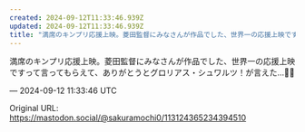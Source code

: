 ```yaml
---
created: 2024-09-12T11:33:46.939Z
updated: 2024-09-12T11:33:46.939Z
title: "満席のキンプリ応援上映。菱田監督にみなさんが作品でした、世界一の応援上映ですって[...]"
---
```


<p>満席のキンプリ応援上映。菱田監督にみなさんが作品でした、世界一の応援上映ですって言ってもらえて、ありがとうとグロリアス・シュワルツ！が言えた…🥲🔷</p>

&mdash; 2024-09-12 11:33:46 UTC

Original URL: https://mastodon.social/@sakuramochi0/113124365234394510
